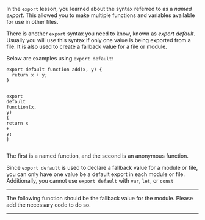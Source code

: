 <div class="challenge-instructions es6"><div><section id="description">
<p>In the <code>export</code> lesson, you learned about the syntax referred to as a <dfn>named export</dfn>. This allowed you to make multiple functions and variables available for use in other files.</p>
<p>There is another <code>export</code> syntax you need to know, known as <dfn>export default</dfn>. Usually you will use this syntax if only one value is being exported from a file. It is also used to create a fallback value for a file or module.</p>
<p>Below are examples using <code>export default</code>:</p>
<pre class="language-js"><code class="language-js"><span class="token keyword">export</span> <span class="token keyword">default</span> <span class="token keyword">function</span> <span class="token function">add</span><span class="token punctuation">(</span><span class="token parameter">x<span class="token punctuation">,</span> y</span><span class="token punctuation">)</span> <span class="token punctuation">{</span>
  <span class="token keyword">return</span> x <span class="token operator">+</span> y<span class="token punctuation">;</span>
<span class="token punctuation">}</span>

<span class="token keyword">export</span> <span class="token keyword">default</span> <span class="token keyword">function</span><span class="token punctuation">(</span><span class="token parameter">x<span class="token punctuation">,</span> y</span><span class="token punctuation">)</span> <span class="token punctuation">{</span>
  <span class="token keyword">return</span> x <span class="token operator">+</span> y<span class="token punctuation">;</span>
<span class="token punctuation">}</span>
</code></pre>
<p>The first is a named function, and the second is an anonymous function.</p>
<p>Since <code>export default</code> is used to declare a fallback value for a module or file, you can only have one value be a default export in each module or file. Additionally, you cannot use <code>export default</code> with <code>var</code>, <code>let</code>, or <code>const</code></p>
</section></div><hr/><div><section id="instructions">
<p>The following function should be the fallback value for the module. Please add the necessary code to do so.</p>
</section></div><hr/></div>
